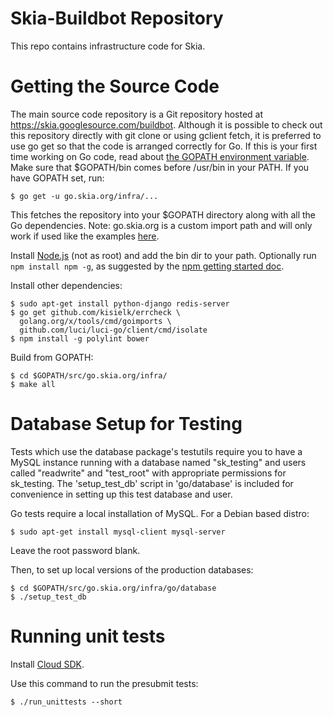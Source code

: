Skia-Buildbot Repository
========================

This repo contains infrastructure code for Skia.


Getting the Source Code
=======================

The main source code repository is a Git repository hosted at
https://skia.googlesource.com/buildbot. Although it is possible to check out
this repository directly with git clone or using gclient fetch, it is preferred to use go get so
that the code is arranged correctly for Go. If this is your first time working on Go code, read
about [the GOPATH environment variable](https://golang.org/doc/code.html#GOPATH). Make sure that
$GOPATH/bin comes before /usr/bin in your PATH. If you have GOPATH set, run:

```
$ go get -u go.skia.org/infra/...
```

This fetches the repository into your $GOPATH directory along with all the
Go dependencies.
Note: go.skia.org is a custom import path and will only work if used like the examples
[here](http://golang.org/cmd/go/#hdr-Remote_import_paths).

Install [Node.js](https://nodejs.org/en/download/) (not as root) and add the bin dir to your
path. Optionally run `npm install npm -g`, as suggested by the
[npm getting started doc](https://docs.npmjs.com/getting-started/installing-node#updating-npm).

Install other dependencies:

```
$ sudo apt-get install python-django redis-server
$ go get github.com/kisielk/errcheck \
  golang.org/x/tools/cmd/goimports \
  github.com/luci/luci-go/client/cmd/isolate
$ npm install -g polylint bower
```

Build from GOPATH:

```
$ cd $GOPATH/src/go.skia.org/infra/
$ make all
```

Database Setup for Testing
==========================

Tests which use the database package's testutils require you to have a MySQL instance running with a
database named "sk_testing" and users called "readwrite" and "test_root" with appropriate
permissions for sk_testing. The 'setup_test_db' script in 'go/database' is included for convenience
in setting up this test database and user.

Go tests require a local installation of MySQL. For a Debian based distro:

```
$ sudo apt-get install mysql-client mysql-server
```

Leave the root password blank.

Then, to set up local versions of the production databases:

```
$ cd $GOPATH/src/go.skia.org/infra/go/database
$ ./setup_test_db
```

Running unit tests
==================

Install [Cloud SDK](https://cloud.google.com/sdk/).

Use this command to run the presubmit tests:

```
$ ./run_unittests --short
```
